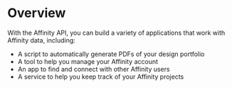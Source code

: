 # Overview

With the Affinity API, you can build a variety of applications that work with
Affinity data, including:

- A script to automatically generate PDFs of your design portfolio
- A tool to help you manage your Affinity account
- An app to find and connect with other Affinity users
- A service to help you keep track of your Affinity projects
